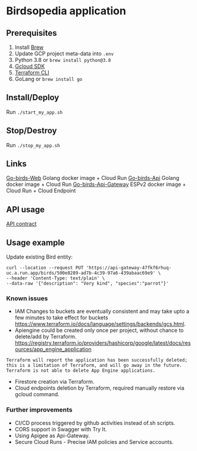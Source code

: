# Birdsopedia application

## Prerequisites

1. Install [Brew](https://brew.sh/)
2. Update GCP project meta-data into `.env`
3. Python 3.8 or `brew install python@3.8`
4. [Gcloud SDK](https://cloud.google.com/sdk/docs/quickstart-maco)
5. [Terraform CLI](https://learn.hashicorp.com/tutorials/terraform/install-cli)
6. GoLang or `brew install go`

## Install/Deploy

Run `./start_my_app.sh`

## Stop/Destroy

Run `./stop_my_app.sh`

## Links
[Go-birds-Web](https://go-birds-47fkf6rhuq-uc.a.run.app) Golang docker image + Cloud Run
[Go-birds-Api](https://go-birds-api-47fkf6rhuq-uc.a.run.app) Golang docker image + Cloud Run
[Go-birds-Api-Gateway](https://api-gateway-47fkf6rhuq-uc.a.run.app) ESPv2 docker image + Cloud Run + Cloud Endpoint

## API usage

[API contract](https://go-birds-47fkf6rhuq-uc.a.run.app/swaggerui/)

## Usage example

Update existing Bird entity:

```
curl --location --request PUT 'https://api-gateway-47fkf6rhuq-uc.a.run.app/birds/500e8289-ad7b-4c39-97a6-439abaac69e9' \
--header 'Content-Type: text/plain' \
--data-raw '{"description": "Very kind", "species":"parrot"}'
```

### Known issues
- IAM Changes to buckets are eventually consistent and may take upto a few minutes to take effect for buckets https://www.terraform.io/docs/language/settings/backends/gcs.html.
- Apiengine could be created  only once per project, without chance to delete/add by Terraform. https://registry.terraform.io/providers/hashicorp/google/latest/docs/resources/app_engine_application              
``` App Engine applications cannot be deleted once they're created; you have to delete the entire project to delete the application.
Terraform will report the application has been successfully deleted; this is a limitation of Terraform, and will go away in the future. Terraform is not able to delete App Engine applications.
```
- Firestore creation via Terraform.
- Cloud endpoints deletion by Terraform, required manually restore via gcloud command.

### Further improvements
- CI/CD process triggered by github activities instead of.sh scripts.
- CORS support in Swagger with Try It.
- Using Apigee as Api-Gateway.
- Secure Cloud Runs - Precise IAM policies and Service accounts.